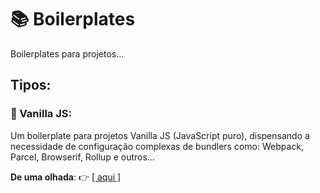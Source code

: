 # :books: Boilerplates

Boilerplates para projetos...

## Tipos:

###  :icecream: Vanilla JS: 

Um boilerplate para projetos Vanilla JS (JavaScript puro), dispensando a necessidade de configuração complexas de bundlers como: Webpack, Parcel, Browserif, Rollup e outros...

__De uma olhada__: :point_right: [[ aqui ]](vanilla-js/)

